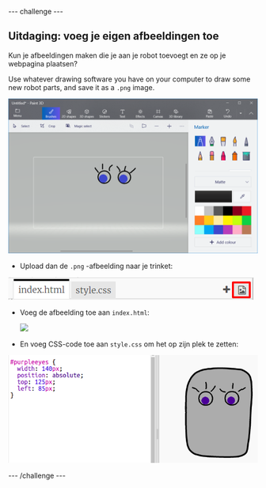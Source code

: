 \--- challenge \---

## Uitdaging: voeg je eigen afbeeldingen toe

Kun je afbeeldingen maken die je aan je robot toevoegt en ze op je webpagina plaatsen?

Use whatever drawing software you have on your computer to draw some new robot parts, and save it as a `.png` image.

![screenshot](images/robot-eyes-edit.png)

+ Upload dan de `.png` -afbeelding naar je trinket:

![screenshot](images/robot-image-add.png)

+ Voeg de afbeelding toe aan ` index.html `: 

    <img id="purpleeyes" src="purpleeyes.png">
    

+ En voeg CSS-code toe aan ` style.css ` om het op zijn plek te zetten:

![screenshot](images/robot-use-purple-eyes.png)

\--- /challenge \---